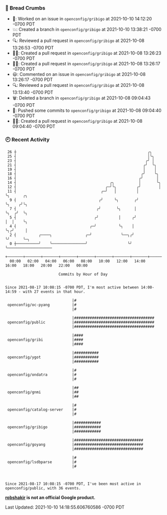 ### 🍞 Bread Crumbs

 * 👀: Worked on an issue in `openconfig/gribigo` at 2021-10-10 14:12:20 -0700 PDT
 * 💥: Created a branch in `openconfig/gribigo` at 2021-10-10 13:38:21 -0700 PDT
 * 🔍: Reviewed a pull request in  `openconfig/gribigo` at 2021-10-08 13:26:53 -0700 PDT
 * ✍🏼: Created a pull request in `openconfig/gribigo` at 2021-10-08 13:26:23 -0700 PDT
 * ✍🏼: Created a pull request in `openconfig/gribigo` at 2021-10-08 13:26:17 -0700 PDT
 * 😃: Commented on an issue in `openconfig/gribigo` at 2021-10-08 13:26:17 -0700 PDT
 * 🔍: Reviewed a pull request in  `openconfig/gribigo` at 2021-10-08 13:13:40 -0700 PDT
 * 🗑: Deleted a branch in `openconfig/gribigo` at 2021-10-08 09:04:43 -0700 PDT
 * 🚢: Pushed some commits to `openconfig/gribigo` at 2021-10-08 09:04:40 -0700 PDT
 * ✍🏼: Created a pull request in `openconfig/gribigo` at 2021-10-08 09:04:40 -0700 PDT

### 🕘 Recent Activity
```
 26 ┼                                                           ╭╮
 25 ┤                                                           │╰╮
 23 ┤                                                          ╭╯ │
 21 ┤                                                         ╭╯  ╰╮
 19 ┤                                                         │    │
 18 ┤                                                        ╭╯    ╰╮
 16 ┤                                                       ╭╯      │
 14 ┤                                          ╭╮           │       ╰╮
 12 ┤                                        ╭─╯╰╮         ╭╯        │
 11 ┤                                      ╭─╯   │         │         ╰╮      ╭╮
  9 ┤                                     ╭╯     ╰╮       ╭╯          ╰╮    ╭╯╰╮
  7 ┤                                    ╭╯       ╰╮      │            ╰╮  ╭╯  ╰╮
  5 ┤                                   ╭╯         │     ╭╯             │  │    ╰╮
  4 ┤                                 ╭─╯          ╰╮    │              ╰╮╭╯     │
  2 ┤          ╭────╮               ╭─╯             ╰──╮╭╯               ╰╯      ╰─╮
  0 ┼──────────╯    ╰───────────────╯                  ╰╯                          ╰────────────────────
    +───────+───────+───────+───────+───────+───────+───────+───────+───────+───────+───────+───────+────
  00:00   02:00   04:00   06:00   08:00   10:00   12:00   14:00   16:00   18:00   20:00   22:00   00:00   

						Commits by Hour of Day


Since 2021-08-17 10:08:15 -0700 PDT, I'm most active between 14:00-14:59 - with 27 events in that hour.

```



```
                              |#
 openconfig/oc-pyang          |#
                              |#

                              |####################################
 openconfig/public            |####################################
                              |####################################

                              |####
 openconfig/gribi             |####
                              |####

                              |###########
 openconfig/ygot              |###########
                              |###########

                              |#
 openconfig/ondatra           |#
                              |#

                              |##
 openconfig/gnmi              |##
                              |##

                              |#
 openconfig/catalog-server    |#
                              |#

                              |############
 openconfig/gribigo           |############
                              |############

                              |###############################
 openconfig/goyang            |###############################
                              |###############################

                              |#
 openconfig/lsdbparse         |#
                              |#



Since 2021-08-17 10:08:15 -0700 PDT, I've been most active in openconfig/public, with 36 events.

```
**[robshakir](mailto:robjs@google.com) is not an official Google product.**  


Last Updated: 2021-10-10 14:18:55.606760586 -0700 PDT
